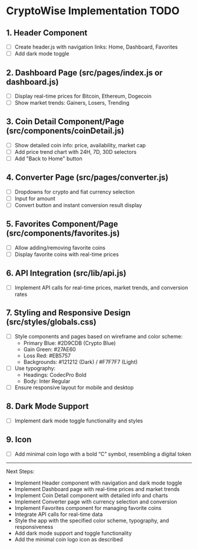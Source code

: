 # CryptoWise Implementation TODO

## 1. Header Component
- [ ] Create header.js with navigation links: Home, Dashboard, Favorites
- [ ] Add dark mode toggle

## 2. Dashboard Page (src/pages/index.js or dashboard.js)
- [ ] Display real-time prices for Bitcoin, Ethereum, Dogecoin
- [ ] Show market trends: Gainers, Losers, Trending

## 3. Coin Detail Component/Page (src/components/coinDetail.js)
- [ ] Show detailed coin info: price, availability, market cap
- [ ] Add price trend chart with 24H, 7D, 30D selectors
- [ ] Add "Back to Home" button

## 4. Converter Page (src/pages/converter.js)
- [ ] Dropdowns for crypto and fiat currency selection
- [ ] Input for amount
- [ ] Convert button and instant conversion result display

## 5. Favorites Component/Page (src/components/favorites.js)
- [ ] Allow adding/removing favorite coins
- [ ] Display favorite coins with real-time prices

## 6. API Integration (src/lib/api.js)
- [ ] Implement API calls for real-time prices, market trends, and conversion rates

## 7. Styling and Responsive Design (src/styles/globals.css)
- [ ] Style components and pages based on wireframe and color scheme:
  - Primary Blue: #2D9CDB (Crypto Blue)
  - Gain Green: #27AE60
  - Loss Red: #EB5757
  - Backgrounds: #121212 (Dark) / #F7F7F7 (Light)
- [ ] Use typography:
  - Headings: CodecPro Bold
  - Body: Inter Regular
- [ ] Ensure responsive layout for mobile and desktop

## 8. Dark Mode Support
- [ ] Implement dark mode toggle functionality and styles

## 9. Icon
- [ ] Add minimal coin logo with a bold “C” symbol, resembling a digital token

---

Next Steps:
- Implement Header component with navigation and dark mode toggle
- Implement Dashboard page with real-time prices and market trends
- Implement Coin Detail component with detailed info and charts
- Implement Converter page with currency selection and conversion
- Implement Favorites component for managing favorite coins
- Integrate API calls for real-time data
- Style the app with the specified color scheme, typography, and responsiveness
- Add dark mode support and toggle functionality
- Add the minimal coin logo icon as described
